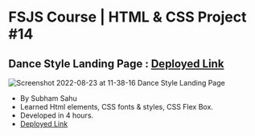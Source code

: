 # FSJS Course | HTML & CSS Project #14

## Dance Style Landing Page : [Deployed Link](https://stately-daifuku-df5f73.netlify.app/)
![Screenshot 2022-08-23 at 11-38-16 Dance Style Landing Page](https://user-images.githubusercontent.com/43786036/186083071-10118508-1a75-451d-afa0-240a4c77c6cf.png)


- By Subham Sahu
- Learned Html elements, CSS fonts & styles, CSS Flex Box.
- Developed in 4 hours.
- [Deployed Link](https://stately-daifuku-df5f73.netlify.app/)

